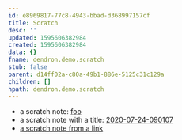 ```yaml
---
id: e8969817-77c8-4943-bbad-d368997157cf
title: Scratch
desc: ''
updated: 1595606382984
created: 1595606382984
data: {}
fname: dendron.demo.scratch
stub: false
parent: d14ff02a-c80a-49b1-886e-5125c31c129a
children: []
hpath: dendron.demo.scratch
---
```


- a scratch note: [foo](1036946f-b73c-4c05-9432-3c4a997025c7)
- a scratch note with a title:  [2020-07-24-090107](64b392ee-29b1-4804-a357-cb9aa9f79b10)
- [a scratch note from a link](4f3d8128-9c1c-42c9-b886-0f35e3d562d3) 
